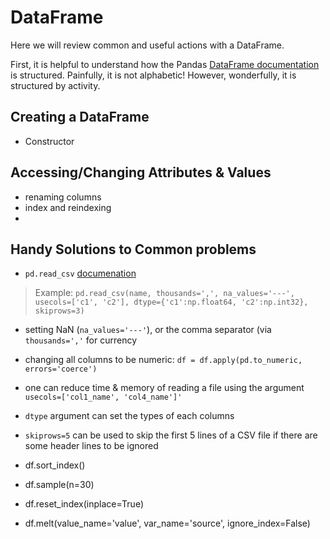 # DataFrame
Here we will review common and useful actions with a DataFrame.  

First, it is helpful to understand how the Pandas [DataFrame documentation](https://pandas.pydata.org/pandas-docs/stable/reference/frame.html) is structured. Painfully, it is not alphabetic! However, wonderfully, it is structured by activity.  

## Creating a DataFrame
* Constructor  

## Accessing/Changing Attributes & Values
* renaming columns  
* index and reindexing  
* 

## Handy Solutions to Common problems
* `pd.read_csv` [documenation](https://pandas.pydata.org/pandas-docs/stable/reference/api/pandas.read_csv.html?highlight=read_csv#pandas.read_csv)
> Example: `pd.read_csv(name, thousands=',', na_values='---', usecols=['c1', 'c2'], dtype={'c1':np.float64, 'c2':np.int32}, skiprows=3)`  
* setting NaN (`na_values='---'`), or the comma separator (via `thousands=','` for currency  
* changing all columns to be numeric: `df = df.apply(pd.to_numeric, errors='coerce')`  
* one can reduce time & memory of reading a file using the argument `usecols=['col1_name', 'col4_name']'`    
* `dtype` argument can set the types of each columns  
* `skiprows=5` can be used to skip the first 5 lines of a CSV file if there are some header lines to be ignored  

* df.sort_index()
* df.sample(n=30)
* df.reset_index(inplace=True)
* df.melt(value_name='value', var_name='source', ignore_index=False)